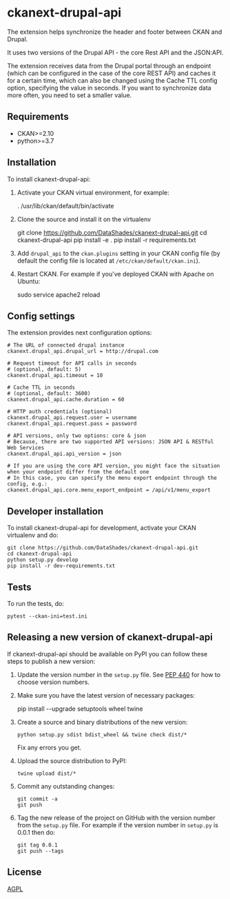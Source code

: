 # ckanext-drupal-api

The extension helps synchronize the header and footer between CKAN and Drupal.

It uses two versions of the Drupal API - the core Rest API and the JSON:API.

The extension receives data from the Drupal portal through an endpoint
(which can be configured in the case of the core REST API) and caches it for
a certain time, which can also be changed using the Cache TTL config option,
specifying the value in seconds. If you want to synchronize data more often,
you need to set a smaller value.


## Requirements

* CKAN>=2.10
* python>=3.7

## Installation

To install ckanext-drupal-api:

1. Activate your CKAN virtual environment, for example:

     . /usr/lib/ckan/default/bin/activate

2. Clone the source and install it on the virtualenv

    git clone https://github.com/DataShades/ckanext-drupal-api.git
    cd ckanext-drupal-api
    pip install -e .
	pip install -r requirements.txt

3. Add `drupal_api` to the `ckan.plugins` setting in your CKAN
   config file (by default the config file is located at
   `/etc/ckan/default/ckan.ini`).

4. Restart CKAN. For example if you've deployed CKAN with Apache on Ubuntu:

    sudo service apache2 reload


## Config settings

The extension provides next configuration options:

	# The URL of connected drupal instance
	ckanext.drupal_api.drupal_url = http://drupal.com

	# Request timeout for API calls in seconds
    # (optional, default: 5)
	ckanext.drupal_api.timeout = 10

	# Cache TTL in seconds
    # (optional, default: 3600)
	ckanext.drupal_api.cache.duration = 60

    # HTTP auth credentials (optional)
	ckanext.drupal_api.request.user = username
    ckanext.drupal_api.request.pass = password

    # API versions, only two options: core & json
    # Because, there are two supported API versions: JSON API & RESTful Web Services
    ckanext.drupal_api.api_version = json

    # If you are using the core API version, you might face the situation when your endpoint differ from the default one
    # In this case, you can specify the menu export endpoint through the config, e.g.:
    ckanext.drupal_api.core.menu_export_endpoint = /api/v1/menu_export



## Developer installation

To install ckanext-drupal-api for development, activate your CKAN virtualenv and
do:

    git clone https://github.com/DataShades/ckanext-drupal-api.git
    cd ckanext-drupal-api
    python setup.py develop
    pip install -r dev-requirements.txt


## Tests

To run the tests, do:

    pytest --ckan-ini=test.ini


## Releasing a new version of ckanext-drupal-api

If ckanext-drupal-api should be available on PyPI you can follow these steps to publish a new version:

1. Update the version number in the `setup.py` file. See [PEP 440](http://legacy.python.org/dev/peps/pep-0440/#public-version-identifiers) for how to choose version numbers.

2. Make sure you have the latest version of necessary packages:

    pip install --upgrade setuptools wheel twine

3. Create a source and binary distributions of the new version:

       python setup.py sdist bdist_wheel && twine check dist/*

   Fix any errors you get.

4. Upload the source distribution to PyPI:

       twine upload dist/*

5. Commit any outstanding changes:

       git commit -a
       git push

6. Tag the new release of the project on GitHub with the version number from
   the `setup.py` file. For example if the version number in `setup.py` is
   0.0.1 then do:

       git tag 0.0.1
       git push --tags

## License

[AGPL](https://www.gnu.org/licenses/agpl-3.0.en.html)
